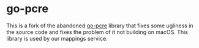 # go-pcre
This is a fork of the abandoned [go-pcre](https://github.com/martinolsen/go-pcre) library that fixes some 
ugliness in the source code and fixes the problem of it not building on macOS. This library is used by our mappings service.